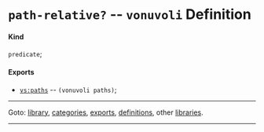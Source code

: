 

<a id='definition__vonuvoli__path-relative_3f'></a>

# `path-relative?` -- `vonuvoli` Definition


<a id='definition__vonuvoli__path-relative_3f__kind'></a>

#### Kind

`predicate`;


<a id='definition__vonuvoli__path-relative_3f__exports'></a>

#### Exports

 * [`vs:paths`](../../vonuvoli/exports/vs_3a_paths.md#export__vonuvoli__vs_3a_paths) -- `(vonuvoli paths)`;

----

Goto: [library](../../vonuvoli/_index.md#library__vonuvoli), [categories](../../vonuvoli/categories/_index.md#toc__vonuvoli__categories), [exports](../../vonuvoli/exports/_index.md#toc__vonuvoli__exports), [definitions](../../vonuvoli/definitions/_index.md#toc__vonuvoli__definitions), other [libraries](../../_libraries.md#toc__libraries).

----

